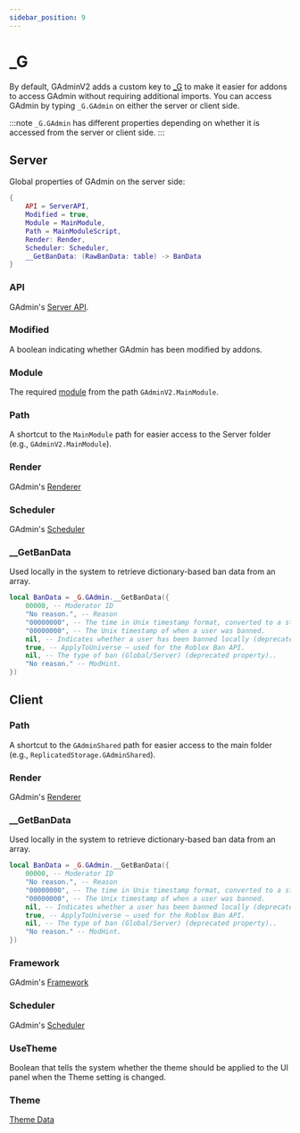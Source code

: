 ```yaml
---
sidebar_position: 9
---
```


# _G
By default, GAdminV2 adds a custom key to [_G](https://create.roblox.com/docs/reference/engine/globals/LuaGlobals#_G) to make it easier for addons to access GAdmin without requiring additional imports.
You can access GAdmin by typing `_G.GAdmin` on either the server or client side.

:::note
`_G.GAdmin` has different properties depending on whether it is accessed from the server or client side.
:::

## Server
Global properties of GAdmin on the server side:
```lua
{
	API = ServerAPI,
	Modified = true,
	Module = MainModule,
	Path = MainModuleScript,
	Render: Render,
	Scheduler: Scheduler,
	__GetBanData: (RawBanData: table) -> BanData
}
```

### API
GAdmin's [Server API](/api/ServerAPI).

### Modified
A boolean indicating whether GAdmin has been modified by addons.

### Module
The required [module](/api/MainModule) from the path `GAdminV2.MainModule`.

### Path
A shortcut to the `MainModule` path for easier access to the Server folder (e.g., `GAdminV2.MainModule`).

### Render
GAdmin's [Renderer](/api/Render)

### Scheduler
GAdmin's [Scheduler](/api/Scheduler)

### __GetBanData
Used locally in the system to retrieve dictionary-based ban data from an array.

```lua
local BanData = _G.GAdmin.__GetBanData({
	00000, -- Moderator ID
	"No reason.", -- Reason
	"00000000", -- The time in Unix timestamp format, converted to a string.
	"00000000", -- The Unix timestamp of when a user was banned.
	nil, -- Indicates whether a user has been banned locally (deprecated property).
	true, -- ApplyToUniverse – used for the Roblox Ban API.
	nil, -- The type of ban (Global/Server) (deprecated property)..
	"No reason." -- ModHint.
})
```

## Client
### Path
A shortcut to the `GAdminShared` path for easier access to the main folder (e.g., `ReplicatedStorage.GAdminShared`).

### Render
GAdmin's [Renderer](/api/Render)

### __GetBanData
Used locally in the system to retrieve dictionary-based ban data from an array.

```lua
local BanData = _G.GAdmin.__GetBanData({
	00000, -- Moderator ID
	"No reason.", -- Reason
	"00000000", -- The time in Unix timestamp format, converted to a string.
	"00000000", -- The Unix timestamp of when a user was banned.
	nil, -- Indicates whether a user has been banned locally (deprecated property).
	true, -- ApplyToUniverse – used for the Roblox Ban API.
	nil, -- The type of ban (Global/Server) (deprecated property)..
	"No reason." -- ModHint.
})
```

### Framework
GAdmin's [Framework](/api/Framework)

### Scheduler
GAdmin's [Scheduler](/api/Scheduler)

### UseTheme
Boolean that tells the system whether the theme should be applied to the UI panel when the Theme setting is changed.

### Theme
[Theme Data](/api/UI#Theme)